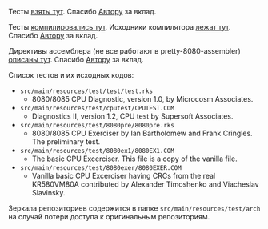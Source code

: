 Тесты [взяты тут](https://github.com/begoon/i8080-core). 
Спасибо [Автору](https://github.com/begoon) за вклад. 

Тесты [компилировались тут](https://svofski.github.io/pretty-8080-assembler). 
Исходники компилятора [лежат тут](https://github.com/svofski/pretty-8080-assembler). 
Спасибо [Автору](https://github.com/svofski) за вклад.

Директивы ассемблера (не все работают в pretty-8080-assembler) 
[описаны тут](https://pasmo.speccy.org/pasmodoc.html). 
Спасибо [Автору](mailto:julian.notfound@gmail.com) за вклад.

Список тестов и их исходных кодов:
- `src/main/resources/test/test/test.rks`
  * 8080/8085 CPU Diagnostic, version 1.0, by Microcosm Associates.
- `src/main/resources/test/cputest/CPUTEST.COM`
  * Diagnostics II, version 1.2, CPU test by Supersoft Associates.
- `src/main/resources/test/8080pre/8080pre.rks`
  * 8080/8085 CPU Exerciser by Ian Bartholomew and Frank Cringles.
    The preliminary test.
- `src/main/resources/test/8080ex1/8080EX1.COM`
  * The basic CPU Excerciser. This file is a copy of the vanilla file.
- `src/main/resources/test/8080exer/8080EXER.COM`
  * Vanilla basic CPU Excerciser having CRCs from the real KR580VM80A
    contributed by Alexander Timoshenko and Viacheslav Slavinsky.

Зеркала репозиториев содержится в папке `src/main/resources/test/arch` 
на случай потери доступа к оригинальным репозиториям. 
